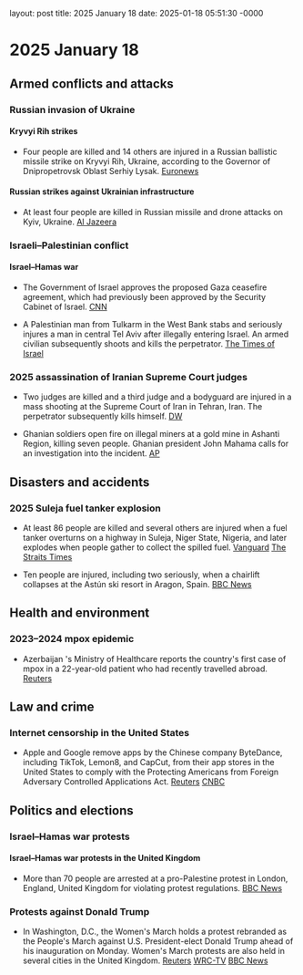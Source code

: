 layout: post
title: 2025 January 18
date: 2025-01-18 05:51:30 -0000

# 2025 January 18

## Armed conflicts and attacks

### Russian invasion of Ukraine

#### Kryvyi Rih strikes

- Four people are killed and 14 others are injured in a Russian ballistic missile strike on Kryvyi Rih, Ukraine, according to the Governor of Dnipropetrovsk Oblast Serhiy Lysak. [Euronews](https://www.euronews.com/my-europe/2025/01/18/four-killed-in-russian-air-strike-on-kryvyi-rih-as-zelenskyy-bemoans-lack-of-air-defences)

#### Russian strikes against Ukrainian infrastructure

- At least four people are killed in Russian missile and drone attacks on Kyiv, Ukraine. [Al Jazeera](https://www.aljazeera.com/news/2025/1/18/russian-attacks-on-centre-of-kyiv-leave-four-dead)

### Israeli–Palestinian conflict

#### Israel–Hamas war

- The Government of Israel approves the proposed Gaza ceasefire agreement, which had previously been approved by the Security Cabinet of Israel. [CNN](https://edition.cnn.com/2025/01/18/middleeast/israel-approves-ceasefire-hostage-deal-intl-hnk/index.html?iid=cnn_buildContentRecirc_end_recirc)

- A Palestinian man from Tulkarm in the West Bank stabs and seriously injures a man in central Tel Aviv after illegally entering Israel. An armed civilian subsequently shoots and kills the perpetrator. [The Times of Israel](https://www.timesofisrael.com/man-seriously-hurt-in-tel-aviv-stabbing-palestinian-terrorist-shot-dead/)

### 2025 assassination of Iranian Supreme Court judges

- Two judges are killed and a third judge and a bodyguard are injured in a mass shooting at the Supreme Court of Iran in Tehran, Iran. The perpetrator subsequently kills himself. [DW](https://www.dw.com/en/iran-two-judges-shot-dead-outside-supreme-court-in-tehran/a-71335185)

- Ghanian soldiers open fire on illegal miners at a gold mine in Ashanti Region, killing seven people. Ghanian president John Mahama calls for an investigation into the incident. [AP](https://apnews.com/article/ghana-illegal-gold-mining-soldiers-anglogold-ashanti-abd602d2574d19281550244dc8a622cd)

## Disasters and accidents

### 2025 Suleja fuel tanker explosion

- At least 86 people are killed and several others are injured when a fuel tanker overturns on a highway in Suleja, Niger State, Nigeria, and later explodes when people gather to collect the spilled fuel. [Vanguard](https://www.vanguardngr.com/2025/01/death-toll-in-niger-petrol-tanker-explosion-now-70/) [The Straits Times](https://www.straitstimes.com/world/fuel-tanker-truck-blast-kills-at-least-60-in-nigeria)

- Ten people are injured, including two seriously, when a chairlift collapses at the Astún ski resort in Aragon, Spain. [BBC News](https://www.bbc.com/news/articles/ckgydwvkv1do)

## Health and environment

### 2023–2024 mpox epidemic

- Azerbaijan 's Ministry of Healthcare reports the country's first case of mpox in a 22-year-old patient who had recently travelled abroad. [Reuters](https://www.reuters.com/business/healthcare-pharmaceuticals/first-mpox-case-detected-azerbaijan-interfax-reports-2025-01-18/)

## Law and crime

### Internet censorship in the United States

- Apple and Google remove apps by the Chinese company ByteDance, including TikTok, Lemon8, and CapCut, from their app stores in the United States to comply with the Protecting Americans from Foreign Adversary Controlled Applications Act. [Reuters](https://www.reuters.com/technology/tiktok-faces-us-ban-deadline-users-brace-fallout-2025-01-18/) [CNBC](https://www.cnbc.com/2025/01/18/apple-google-remove-tiktok-from-stores-as-app-halts-service-in-us.html)

## Politics and elections

### Israel–Hamas war protests

#### Israel–Hamas war protests in the United Kingdom

- More than 70 people are arrested at a pro-Palestine protest in London, England, United Kingdom for violating protest regulations. [BBC News](https://www.bbc.com/news/articles/cz0l34kpv51o)

### Protests against Donald Trump

- In Washington, D.C., the Women's March holds a protest rebranded as the People's March against U.S. President-elect Donald Trump ahead of his inauguration on Monday. Women's March protests are also held in several cities in the United Kingdom. [Reuters](https://www.reuters.com/world/us/thousands-gather-washington-protest-trump-inauguration-2025-01-18/) [WRC-TV](https://www.nbcwashington.com/news/local/live-coverage-crowds-expected-for-the-peoples-march-in-dc-saturday/3817450/) [BBC News](https://www.bbc.com/news/articles/cq8kyv7yxlgo)